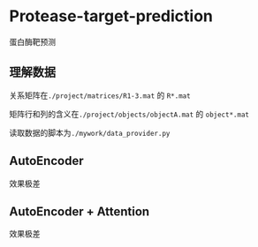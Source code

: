 # Protease-target-prediction
蛋白酶靶预测

## 理解数据

关系矩阵在`./project/matrices/R1-3.mat` 的 `R*.mat`

矩阵行和列的含义在`./project/objects/objectA.mat`  的 `object*.mat`

读取数据的脚本为`./mywork/data_provider.py`

## AutoEncoder

效果极差

## AutoEncoder + Attention

效果极差